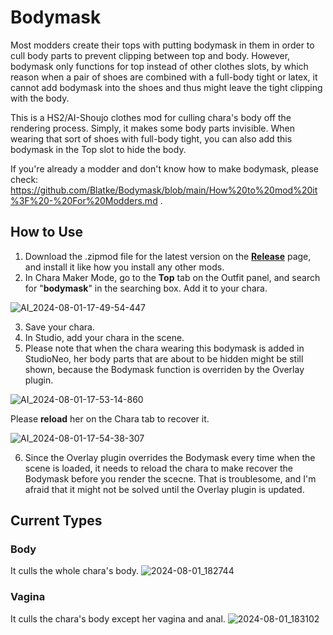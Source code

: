 # Bodymask
Most modders create their tops with putting bodymask in them in order to cull body parts to prevent clipping between top and body. However, bodymask only functions for top instead of other clothes slots, by which reason when a pair of shoes are combined with a full-body tight or latex, it cannot add bodymask into the shoes and thus might leave the tight clipping with the body.


This is a HS2/AI-Shoujo clothes mod for culling chara's body off the rendering process. Simply, it makes some body parts invisible. When wearing that sort of shoes with full-body tight, you can also add this bodymask in the Top slot to hide the body.

If you're already a modder and don't know how to make bodymask, please check: https://github.com/Blatke/Bodymask/blob/main/How%20to%20mod%20it%3F%20-%20For%20Modders.md .

## How to Use
1. Download the .zipmod file for the latest version on the **[Release](https://github.com/Blatke/Bodymask/releases)** page, and install it like how you install any other mods.
2. In Chara Maker Mode, go to the **Top** tab on the Outfit panel, and search for "**bodymask**" in the searching box. Add it to your chara.

![AI_2024-08-01-17-49-54-447](https://github.com/user-attachments/assets/e506e0e4-fc17-4150-b146-7143f23342cd)

3. Save your chara.
4. In Studio, add your chara in the scene.
5. Please note that when the chara wearing this bodymask is added in StudioNeo, her body parts that are about to be hidden might be still shown, because the Bodymask function is overriden by the Overlay plugin.

![AI_2024-08-01-17-53-14-860](https://github.com/user-attachments/assets/4f136970-f55d-4214-88a7-24871caa9728)

Please **reload** her on the Chara tab to recover it.

![AI_2024-08-01-17-54-38-307](https://github.com/user-attachments/assets/c64640c8-95e2-46b7-83cf-3661c3d1fe2a)

6. Since the Overlay plugin overrides the Bodymask every time when the scene is loaded, it needs to reload the chara to make recover the Bodymask before you render the scecne. That is troublesome, and I'm afraid that it might not be solved until the Overlay plugin is updated.

## Current Types
### Body
It culls the whole chara's body.
![2024-08-01_182744](https://github.com/user-attachments/assets/81c21edf-f89e-4590-9814-c9d75d85d0c8)
### Vagina
It culls the chara's body except her vagina and anal.
![2024-08-01_183102](https://github.com/user-attachments/assets/02ac192b-751a-4ff9-bc8d-b7ee63040586)
